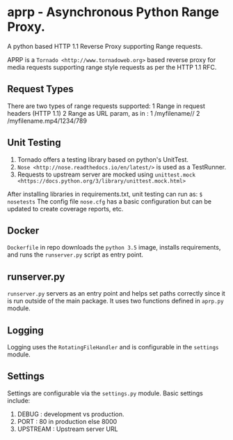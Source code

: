 # aprp - Asynchronous Python Range Proxy.  

A python based HTTP 1.1 Reverse Proxy supporting Range requests.

APRP is a `Tornado <http://www.tornadoweb.org>` based reverse
proxy for media requests supporting range style requests
as per the HTTP 1.1 RFC.

## Request Types

There are two types of range requests supported:
	1 Range in request headers (HTTP 1.1)
    2 Range as URL param, as in : 
      1 /myfilename/<start>/<end>
      2 /myfilename.mp4/1234/789

## Unit Testing

1. Tornado offers a testing library based on python's UnitTest.
2. `Nose <http://nose.readthedocs.io/en/latest/>` is used as a TestRunner.
3. Requests to upstream server are mocked using `unittest.mock <https://docs.python.org/3/library/unittest.mock.html>`

After installing libraries in requirements.txt, unit testing can run as:
```$ nosetests```
The config file ```nose.cfg``` has a basic configuration but can be updated
to create coverage reports, etc.

## Docker 
```Dockerfile``` in repo downloads the ```python 3.5``` image, installs
requirements, and runs the ```runserver.py``` script as entry point.

## runserver.py

```runserver.py``` servers as an entry point and helps set paths correctly since it is
run outside of the main package.  It uses two functions defined in ```aprp.py``` module.

## Logging

Logging uses the ```RotatingFileHandler``` and is configurable in the
```settings``` module.

## Settings
Settings are configurable via the ```settings.py``` module.  Basic settings include:
1. DEBUG    : development vs production.
2. PORT     : 80 in production else 8000
3. UPSTREAM : Upstream server URL



